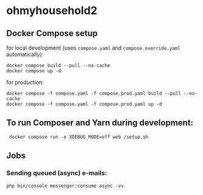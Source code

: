 # ohmyhousehold2

## Docker Compose setup
for local development (uses `compose.yaml` and `compose.override.yaml` automatically):
```shell
docker compose build --pull --no-cache
docker compose up -d
```

for production:
```shell
docker compose -f compose.yaml -f compose.prod.yaml build --pull --no-cache
docker compose -f compose.yaml -f compose.prod.yaml up -d
```

## To run Composer and Yarn during development:
```shell
 docker compose run -e XDEBUG_MODE=off web /setup.sh 
```

## Jobs
### Sending queued (async) e-mails:
```shell
php bin/console messenger:consume async -vv
```
